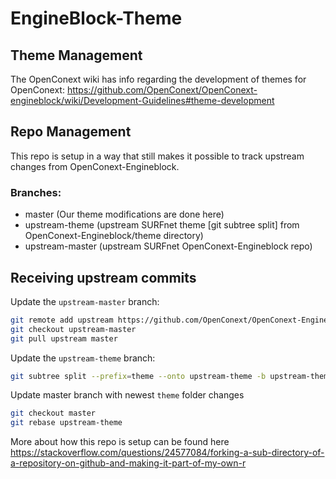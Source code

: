 # EngineBlock-Theme

## Theme Management

The OpenConext wiki has info regarding the development of themes for OpenConext:
https://github.com/OpenConext/OpenConext-engineblock/wiki/Development-Guidelines#theme-development




## Repo Management
This repo is setup in a way that still makes it possible to track upstream
changes from OpenConext-Engineblock.
### Branches:
- master (Our theme modifications are done here)
- upstream-theme (upstream SURFnet theme [git subtree split] from OpenConext-Engineblock/theme directory)
- upstream-master (upstream SURFnet OpenConext-Engineblock repo)



## Receiving upstream commits
Update the `upstream-master` branch:
```bash
git remote add upstream https://github.com/OpenConext/OpenConext-Engineblock
git checkout upstream-master
git pull upstream master
```

Update the `upstream-theme` branch:
```bash
git subtree split --prefix=theme --onto upstream-theme -b upstream-theme
```

Update master branch with newest `theme` folder changes
```bash
git checkout master
git rebase upstream-theme
```
More about how this repo is setup can be found here https://stackoverflow.com/questions/24577084/forking-a-sub-directory-of-a-repository-on-github-and-making-it-part-of-my-own-r
